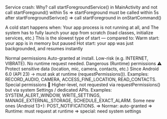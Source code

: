 Service crash:
	Why?
	call startForegroundService() in MainActivity and not call startForegound() within 5s
	=> startForeground must be called within 5s after startForegroundSerivce()
	=> call startForeground in onStartCommand()

A cold start happens when:
 	Your app process is not running at all, and
 	The system has to fully launch your app from scratch (load classes, initialize services, etc.)
	This is the slowest type of start — compared to:
 		Warm start: your app is in memory but paused
 		Hot start: your app was just backgrounded, and resumes instantly

Normal permissions
 	Auto-granted at install.
 	Low-risk (e.g. INTERNET, VIBRATE).
 	No runtime request needed.
Dangerous (Runtime) permissions ⚠️
 	Protect sensitive data (location, mic, camera, contacts, etc.)
 	Since Android 6.0 (API 23) → must ask at runtime (requestPermissions()).
 	Examples: RECORD_AUDIO, CAMERA, ACCESS_FINE_LOCATION, READ_CONTACTS.
Special permissions 🚨
 	Higher-level, not requested via requestPermissions() but via system Settings / dedicated APIs.
 	Examples: SYSTEM_ALERT_WINDOW, WRITE_SETTINGS, MANAGE_EXTERNAL_STORAGE, SCHEDULE_EXACT_ALARM. 
 	Some new ones (Android 13+): POST_NOTIFICATIONS.
=> Normar: auto-granted
=> Runtime: must request at runtime
=> special: need system settings